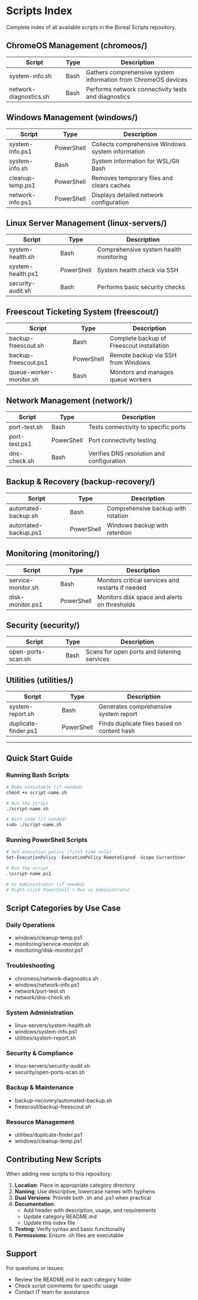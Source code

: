 # Scripts Index

Complete index of all available scripts in the Boreal Scripts repository.

## ChromeOS Management (chromeos/)

| Script | Type | Description |
|--------|------|-------------|
| system-info.sh | Bash | Gathers comprehensive system information from ChromeOS devices |
| network-diagnostics.sh | Bash | Performs network connectivity tests and diagnostics |

## Windows Management (windows/)

| Script | Type | Description |
|--------|------|-------------|
| system-info.ps1 | PowerShell | Collects comprehensive Windows system information |
| system-info.sh | Bash | System information for WSL/Git Bash |
| cleanup-temp.ps1 | PowerShell | Removes temporary files and clears caches |
| network-info.ps1 | PowerShell | Displays detailed network configuration |

## Linux Server Management (linux-servers/)

| Script | Type | Description |
|--------|------|-------------|
| system-health.sh | Bash | Comprehensive system health monitoring |
| system-health.ps1 | PowerShell | System health check via SSH |
| security-audit.sh | Bash | Performs basic security checks |

## Freescout Ticketing System (freescout/)

| Script | Type | Description |
|--------|------|-------------|
| backup-freescout.sh | Bash | Complete backup of Freescout installation |
| backup-freescout.ps1 | PowerShell | Remote backup via SSH from Windows |
| queue-worker-monitor.sh | Bash | Monitors and manages queue workers |

## Network Management (network/)

| Script | Type | Description |
|--------|------|-------------|
| port-test.sh | Bash | Tests connectivity to specific ports |
| port-test.ps1 | PowerShell | Port connectivity testing |
| dns-check.sh | Bash | Verifies DNS resolution and configuration |

## Backup & Recovery (backup-recovery/)

| Script | Type | Description |
|--------|------|-------------|
| automated-backup.sh | Bash | Comprehensive backup with rotation |
| automated-backup.ps1 | PowerShell | Windows backup with retention |

## Monitoring (monitoring/)

| Script | Type | Description |
|--------|------|-------------|
| service-monitor.sh | Bash | Monitors critical services and restarts if needed |
| disk-monitor.ps1 | PowerShell | Monitors disk space and alerts on thresholds |

## Security (security/)

| Script | Type | Description |
|--------|------|-------------|
| open-ports-scan.sh | Bash | Scans for open ports and listening services |

## Utilities (utilities/)

| Script | Type | Description |
|--------|------|-------------|
| system-report.sh | Bash | Generates comprehensive system report |
| duplicate-finder.ps1 | PowerShell | Finds duplicate files based on content hash |

---

## Quick Start Guide

### Running Bash Scripts
```bash
# Make executable (if needed)
chmod +x script-name.sh

# Run the script
./script-name.sh

# With sudo (if needed)
sudo ./script-name.sh
```

### Running PowerShell Scripts
```powershell
# Set execution policy (first time only)
Set-ExecutionPolicy -ExecutionPolicy RemoteSigned -Scope CurrentUser

# Run the script
.\script-name.ps1

# As Administrator (if needed)
# Right-click PowerShell > Run as Administrator
```

## Script Categories by Use Case

### Daily Operations
- windows/cleanup-temp.ps1
- monitoring/service-monitor.sh
- monitoring/disk-monitor.ps1

### Troubleshooting
- chromeos/network-diagnostics.sh
- windows/network-info.ps1
- network/port-test.sh
- network/dns-check.sh

### System Administration
- linux-servers/system-health.sh
- windows/system-info.ps1
- utilities/system-report.sh

### Security & Compliance
- linux-servers/security-audit.sh
- security/open-ports-scan.sh

### Backup & Maintenance
- backup-recovery/automated-backup.sh
- freescout/backup-freescout.sh

### Resource Management
- utilities/duplicate-finder.ps1
- windows/cleanup-temp.ps1

## Contributing New Scripts

When adding new scripts to this repository:

1. **Location**: Place in appropriate category directory
2. **Naming**: Use descriptive, lowercase names with hyphens
3. **Dual Versions**: Provide both .sh and .ps1 when practical
4. **Documentation**: 
   - Add header with description, usage, and requirements
   - Update category README.md
   - Update this index file
5. **Testing**: Verify syntax and basic functionality
6. **Permissions**: Ensure .sh files are executable

## Support

For questions or issues:
- Review the README.md in each category folder
- Check script comments for specific usage
- Contact IT team for assistance
